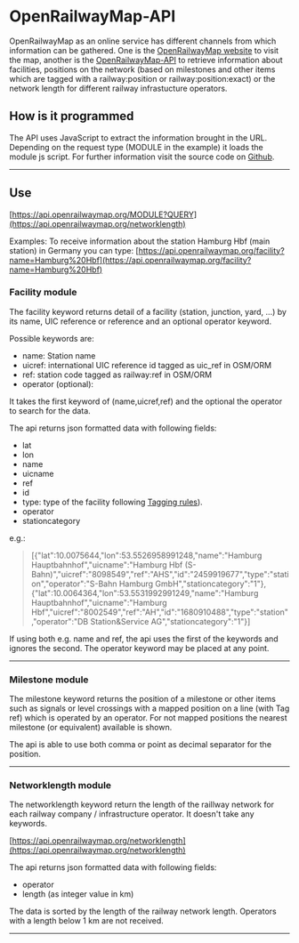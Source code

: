 # OpenRailwayMap-API

 OpenRailwayMap as an online service has different channels from which information can be gathered. One is the [OpenRailwayMap website](https://www.openrailwaymap.org/) to visit the map, another is the [OpenRailwayMap-API](https://api.openrailwaymap.org) to retrieve information about facilities, positions on the network (based on milestones and other items which are tagged with a railway:position or railway:position:exact) or the network length for different railway infrastucture operators.

## How is it programmed

 The API uses JavaScript to extract the information brought in the URL. Depending on the request type (MODULE in the example) it loads the module js script. For further information visit the source code on [Github](https://github.com/OpenRailwayMap/OpenRailwayMap/).

---

## Use

[https://api.openrailwaymap.org/MODULE?QUERY](https://api.openrailwaymap.org/networklength)

 Examples: To receive information about the station Hamburg Hbf (main station) in Germany you can type:
[https://api.openrailwaymap.org/facility?name=Hamburg%20Hbf](https://api.openrailwaymap.org/facility?name=Hamburg%20Hbf)


### Facility module

The facility keyword returns detail of a facility (station, junction, yard, ...) by its name, UIC reference or reference and an optional operator keyword.

Possible keywords are:
 - name: Station name
 - uicref: international UIC reference id tagged as uic\_ref in OSM/ORM
 - ref: station code tagged as railway:ref in OSM/ORM
 - operator (optional):

It takes the first keyword of (name,uicref,ref) and the optional the operator to search for the data.

The api returns json formatted data with following fields:
 - lat 
 - lon
 - name
 - uicname
 - ref
 - id
 - type: type of the facility following [Tagging rules](https://wiki.openstreetmap.org/wiki/OpenRailwayMap/Tagging#Operating_Sites)). 
 - operator
 - stationcategory

e.g.:

> [{"lat":10.0075644,"lon":53.5526958991248,"name":"Hamburg Hauptbahnhof","uicname":"Hamburg Hbf (S-Bahn)","uicref":"8098549","ref":"AHS","id":"2459919677","type":"station","operator":"S-Bahn Hamburg GmbH","stationcategory":"1"},{"lat":10.0064364,"lon":53.5531992991249,"name":"Hamburg Hauptbahnhof","uicname":"Hamburg Hbf","uicref":"8002549","ref":"AH","id":"1680910488","type":"station","operator":"DB Station&Service AG","stationcategory":"1"}]

If using both e.g. name and ref, the api uses the first of the keywords and ignores the second. The operator keyword may be placed at any point.

---

### Milestone module

The milestone keyword returns the position of a milestone or other items such as signals or level crossings with a mapped position on a line (with Tag ref) which is operated by an operator. For not mapped positions the nearest milestone (or equivalent) available is shown.

The api is able to use both comma or point as decimal separator for the position.

---

### Networklength module

The networklength keyword return the length of the raillway network for each railway company / infrastructure operator. It doesn't take any keywords.

[https://api.openrailwaymap.org/networklength](https://api.openrailwaymap.org/networklength)

The api returns json formatted data with following fields:
 - operator
 - length (as integer value in km)

The data is sorted by the length of the railway network length. Operators with a length below 1 km are not received.

---


